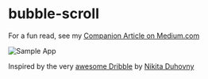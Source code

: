 # bubble-scroll

For a fun read, see my [Companion Article on Medium.com](https://medium.com/livefront/its-alive-1d3358523bda)

![Sample App](https://github.com/cdflynn/bubble-scroll/blob/master/sample/img/scroll_sample_gif.gif?raw=true)
              
              
Inspired by the very [awesome Dribble](https://dribbble.com/shots/3300265-Scrolling-microinteraction-in-Contacts) by [Nikita Duhovny](https://dribbble.com/NikitaDuhovny) 
